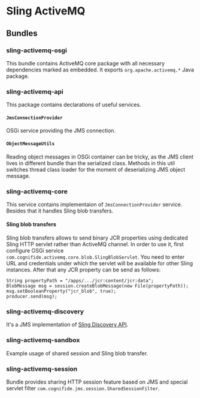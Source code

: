 # Sling ActiveMQ

## Bundles

### sling-activemq-osgi

This bundle contains ActiveMQ core package with all necessary dependencies marked as embedded. It exports `org.apache.activemq.*` Java package.

### sling-activemq-api

This package contains declarations of useful services.

#### `JmsConnectionProvider`

OSGi service providing the JMS connection.

#### `ObjectMessageUtils`

Reading object messages in OSGi container can be tricky, as the JMS client lives in different bundle than the serialized class. Methods in this util switches thread class loader for the moment of deserializing JMS object message.

### sling-activemq-core

This service contains implementaion of `JmsConnectionProvider` service. Besides that it handles Sling blob transfers.

#### Sling blob transfers

Sling blob transfers allows to send binary JCR properties using dedicated Sling HTTP servlet rather than ActiveMQ channel. In order to use it, first configure OSGi service `com.cognifide.activemq.core.blob.SlingBlobServlet`. You need to enter URL and credentials under which the servlet will be available for other Sling instances. After that any JCR property can be send as follows:

	String propertyPath = "/apps/.../jcr:content/jcr:data";
	BlobMessage msg = session.createBlobMessage(new File(propertyPath));
	msg.setBooleanProperty("jcr_blob", true);
	producer.send(msg);

### sling-activemq-discovery

It's a JMS implementation of [Sling Discovery API](http://sling.apache.org/documentation/bundles/discovery-api-and-impl.html).

### sling-activemq-sandbox

Example usage of shared session and Sling blob transfer.

### sling-activemq-session

Bundle provides sharing HTTP session feature based on JMS and special servlet filter `com.cognifide.jms.session.SharedSessionFilter`.